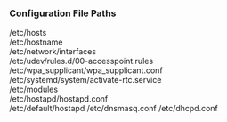 ### Configuration File Paths

/etc/hosts  
/etc/hostname  
/etc/network/interfaces  
/etc/udev/rules.d/00-accesspoint.rules  
/etc/wpa_supplicant/wpa_supplicant.conf  
/etc/systemd/system/activate-rtc.service  
/etc/modules  
/etc/hostapd/hostapd.conf  
/etc/default/hostapd
/etc/dnsmasq.conf
/etc/dhcpd.conf
